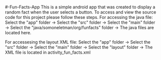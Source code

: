 #-Fun-Facts-App
This is a simple android app that was created to display a random fact when the user selects a button. To access and view the source code for this project please follow these steps. For accessing the java file: Select the "app" folder -> Select the "src" folder -> Select the "main" folder -> Select the "java/somoneletman/org/funfacts" folder -> The java files are located here.

For accessesing the layout XML file: Select the "app" folder -> Select the "src" folder -> Select the "main" folder -> Select the "layout" folder -> The XML file is located in activity_fun_facts.xml
